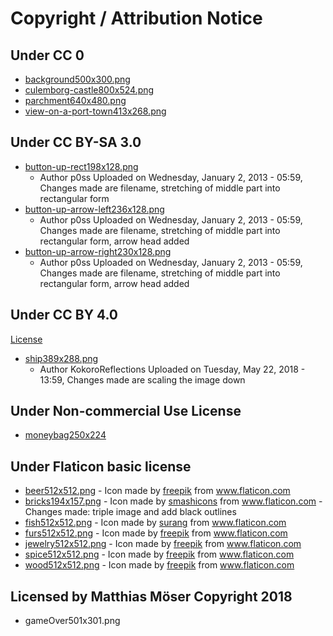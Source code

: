 # Copyright / Attribution Notice

## Under CC 0

- [background500x300.png](https://www.kisscc0.com/clipart/middle-ages-watercolor-painting-castle-castle-vree-3zn99d/)
- [culemborg-castle800x524.png](https://www.kisscc0.com/clipart/middle-ages-watercolor-painting-castle-historic-si-insnvi/)
- [parchment640x480.png](https://opengameart.org/content/old-parchment-paper)
- [view-on-a-port-town413x268.png](https://commons.wikimedia.org/wiki/Category:August_von_Siegen#/media/File:August_von_Siegen_Blick_auf_eine_Hafenstadt.jpg)

## Under CC BY-SA 3.0

- [button-up-rect198x128.png](https://opengameart.org/content/user-interface-element-pack-panels-buttons-sliders-tables-icons)
  - Author p0ss Uploaded on Wednesday, January 2, 2013 - 05:59, Changes made are filename, stretching of middle part into rectangular form
- [button-up-arrow-left236x128.png](https://opengameart.org/content/user-interface-element-pack-panels-buttons-sliders-tables-icons)
  - Author p0ss Uploaded on Wednesday, January 2, 2013 - 05:59, Changes made are filename, stretching of middle part into rectangular form, arrow head added
- [button-up-arrow-right230x128.png](https://opengameart.org/content/user-interface-element-pack-panels-buttons-sliders-tables-icons)
  - Author p0ss Uploaded on Wednesday, January 2, 2013 - 05:59, Changes made are filename, stretching of middle part into rectangular form, arrow head added

## Under CC BY 4.0

[License](https://creativecommons.org/licenses/by/4.0/)

- [ship389x288.png](https://opengameart.org/content/old-fashioned-pirate-ship)
  - Author KokoroReflections Uploaded on Tuesday, May 22, 2018 - 13:59, Changes made are scaling the image down

## Under Non-commercial Use License

- [moneybag250x224](https://imgbin.com/png/pYp7av9n/money-bag-png)

## Under Flaticon basic license

- [beer512x512.png](https://www.flaticon.com/free-icon/beer_931949) - Icon made by [freepik](https://www.flaticon.com/authors/freepik) from www.flaticon.com
- [bricks194x157.png](https://www.flaticon.com/free-icon/brick_138498) - Icon made by [smashicons](https://www.flaticon.com/authors/smashicons) from www.flaticon.com - Changes made: triple image and add black outlines
- [fish512x512.png](https://www.flaticon.com/free-icon/fish_2047923) - Icon made by [surang](https://www.flaticon.com/authors/surang) from www.flaticon.com
- [furs512x512.png](https://www.flaticon.com/free-icon/animal_1860895#term=fur&page=1&position=11) - Icon made by [freepik](https://www.flaticon.com/authors/freepik) from www.flaticon.com
- [jewelry512x512.png](https://www.flaticon.com/free-icon/gems_2036039) - Icon made by [freepik](https://www.flaticon.com/authors/freepik) from www.flaticon.com
- [spice512x512.png](https://www.flaticon.com/free-icon/spice_898138) - Icon made by [freepik](https://www.flaticon.com/authors/freepik) from www.flaticon.com
- [wood512x512.png](https://www.flaticon.com/free-icon/logs_2077030) - Icon made by [freepik](https://www.flaticon.com/authors/freepik) from www.flaticon.com

## Licensed by Matthias Möser Copyright 2018

- gameOver501x301.png
